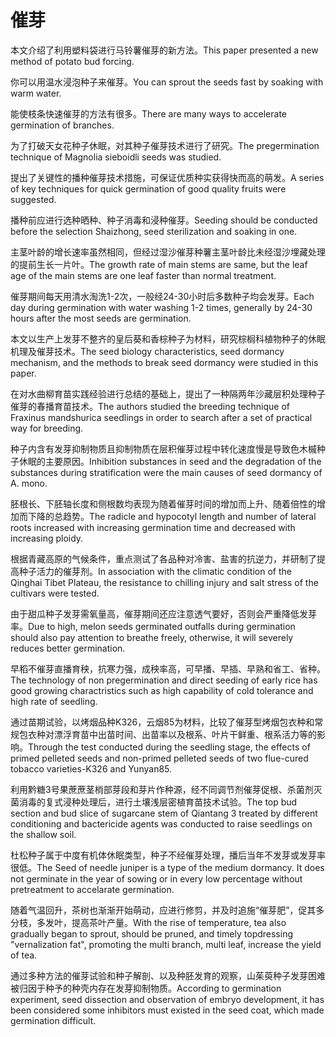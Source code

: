 # 催芽

<p><span class="chinese">本文介绍了利用塑料袋进行马铃薯催芽的新方法。</span><span class="english">This paper presented a new method of potato bud forcing.</span></p>

<p><span class="chinese">你可以用温水浸泡种子来催芽。</span><span class="english">You can sprout the seeds fast by soaking with warm water.</span></p>

<p><span class="chinese">能使枝条快速催芽的方法有很多。</span><span class="english">There are many ways to accelerate germination of branches.</span></p>

<p><span class="chinese">为了打破天女花种子休眠，对其种子催芽技术进行了研究。</span><span class="english">The pregermination technique of Magnolia sieboidli seeds was studied.</span></p>

<p><span class="chinese">提出了关键性的播种催芽技术措施，可保证优质种实获得快而高的萌发。</span><span class="english">A series of key techniques for quick germination of good quality fruits were suggested.</span></p>

<p><span class="chinese">播种前应进行选种晒种、种子消毒和浸种催芽。</span><span class="english">Seeding should be conducted before the selection Shaizhong, seed sterilization and soaking in one.</span></p>

<p><span class="chinese">主茎叶龄的增长速率虽然相同，但经过湿沙催芽种薯主茎叶龄比未经湿沙埋藏处理的提前生长一片叶。</span><span class="english">The growth rate of main stems are same, but the leaf age of the main stems are one leaf faster than normal treatment.</span></p>

<p><span class="chinese">催芽期间每天用清水淘洗1-2次，一般经24-30小时后多数种子均会发芽。</span><span class="english">Each day during germination with water washing 1-2 times, generally by 24-30 hours after the most seeds are germination.</span></p>

<p><span class="chinese">本文以生产上发芽不整齐的皇后葵和香棕种子为材料，研究棕榈科植物种子的休眠机理及催芽技术。</span><span class="english">The seed biology characteristics, seed dormancy mechanism, and the methods to break seed dormancy were studied in this paper.</span></p>

<p><span class="chinese">在对水曲柳育苗实践经验进行总结的基础上，提出了一种隔两年沙藏层积处理种子催芽的春播育苗技术。</span><span class="english">The authors studied the breeding technique of Fraxinus mandshurica seedlings in order to search after a set of practical way for breeding.</span></p>

<p><span class="chinese">种子内含有发芽抑制物质且抑制物质在层积催芽过程中转化速度慢是导致色木槭种子休眠的主要原因。</span><span class="english">Inhibition substances in seed and the degradation of the substances during stratification were the main causes of seed dormancy of A. mono.</span></p>

<p><span class="chinese">胚根长、下胚轴长度和侧根数均表现为随着催芽时间的增加而上升、随着倍性的增加而下降的总趋势。</span><span class="english">The radicle and hypocotyl length and number of lateral roots increased with increasing germination time and decreased with increasing ploidy.</span></p>

<p><span class="chinese">根据青藏高原的气候条件，重点测试了各品种对冷害、盐害的抗逆力，并研制了提高种子活力的催芽剂。</span><span class="english">In association with the climatic condition of the Qinghai Tibet Plateau, the resistance to chilling injury and salt stress of the cultivars were tested.</span></p>

<p><span class="chinese">由于甜瓜种子发芽需氧量高，催芽期间还应注意透气要好，否则会严重降低发芽率。</span><span class="english">Due to high, melon seeds germinated outfalls during germination should also pay attention to breathe freely, otherwise, it will severely reduces better germination.</span></p>

<p><span class="chinese">早稻不催芽直播育秧，抗寒力强，成秧率高，可早播、早插、早熟和省工、省种。</span><span class="english">The technology of non pregermination and direct seeding of early rice has good growing charactristics such as high capability of cold tolerance and high rate of seedling.</span></p>

<p><span class="chinese">通过苗期试验，以烤烟品种K326，云烟85为材料，比较了催芽型烤烟包衣种和常规包衣种对漂浮育苗中出苗时间、出苗率以及根系、叶片干鲜重、根系活力等的影响。</span><span class="english">Through the test conducted during the seedling stage, the effects of primed pelleted seeds and non-primed pelleted seeds of two flue-cured tobacco varieties-K326 and Yunyan85.</span></p>

<p><span class="chinese">利用黔糖3号果蔗蔗茎梢部芽段和芽片作种源，经不同调节剂催芽促根、杀菌剂灭菌消毒的复式浸种处理后，进行土壤浅层密植育苗技术试验。</span><span class="english">The top bud section and bud slice of sugarcane stem of Qiantang 3 treated by different conditioning and bactericide agents was conducted to raise seedlings on the shallow soil.</span></p>

<p><span class="chinese">杜松种子属于中度有机体休眠类型，种子不经催芽处理，播后当年不发芽或发芽率很低。</span><span class="english">The Seed of needle juniper is a type of the medium dormancy. It does not germinate in the year of sowing or in every low percentage without pretreatment to accelarate germination.</span></p>

<p><span class="chinese">随着气温回升，茶树也渐渐开始萌动，应进行修剪，并及时追施“催芽肥”，促其多分枝，多发叶，提高茶叶产量。</span><span class="english">With the rise of temperature, tea also gradually began to sprout, should be pruned, and timely topdressing "vernalization fat", promoting the multi branch, multi leaf, increase the yield of tea.</span></p>

<p><span class="chinese">通过多种方法的催芽试验和种子解剖、以及种胚发育的观察，山茱萸种子发芽困难被归因于种予的种壳内存在发芽抑制物质。</span><span class="english">According to germination experiment, seed dissection and observation of embryo development, it has been considered some inhibitors must existed in the seed coat, which made germination difficult.</span></p>

